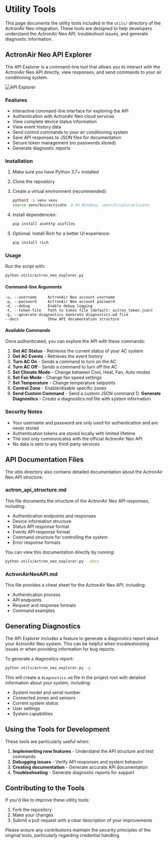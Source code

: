 # Utility Tools

This page documents the utility tools included in the `utils/` directory of the ActronAir Neo integration. These tools are designed to help developers understand the ActronAir Neo API, troubleshoot issues, and generate diagnostic information.

## ActronAir Neo API Explorer

The API Explorer is a command-line tool that allows you to interact with the ActronAir Neo API directly, view responses, and send commands to your air conditioning system.

![API Explorer](../assets/images/api_explorer.png)

### Features

- Interactive command-line interface for exploring the API
- Authentication with ActronAir Neo cloud services
- View complete device status information
- View event history data
- Send control commands to your air conditioning system
- Save API responses to JSON files for documentation
- Secure token management (no passwords stored)
- Generate diagnostic reports

### Installation

1. Make sure you have Python 3.7+ installed
2. Clone the repository
3. Create a virtual environment (recommended):

   ```bash
   python3 -m venv venv
   source venv/bin/activate  # On Windows: venv\Scripts\activate
   ```

4. Install dependencies:

   ```bash
   pip install aiohttp aiofiles
   ```

5. Optional: Install Rich for a better UI experience:

   ```bash
   pip install rich
   ```

### Usage

Run the script with:

```bash
python utils/actron_neo_explorer.py
```

#### Command-line Arguments

```
-u, --username     ActronAir Neo account username
-p, --password     ActronAir Neo account password
-d, --debug        Enable debug logging
-t, --token-file   Path to token file (default: actron_token.json)
-g, --generate-diagnostics Generate diagnostics.md file
--docs             Show API documentation structure
```

#### Available Commands

Once authenticated, you can explore the API with these commands:

1. **Get AC Status** - Retrieves the current status of your AC system
2. **Get AC Events** - Retrieves the event history
3. **Turn AC On** - Sends a command to turn on the AC
4. **Turn AC Off** - Sends a command to turn off the AC
5. **Set Climate Mode** - Change between Cool, Heat, Fan, Auto modes
6. **Set Fan Mode** - Change fan speed settings
7. **Set Temperature** - Change temperature setpoints
8. **Control Zone** - Enable/disable specific zones
9. **Send Custom Command** - Send a custom JSON command
D. **Generate Diagnostics** - Create a diagnostics.md file with system information

### Security Notes

- Your username and password are only used for authentication and are never stored
- Authentication tokens are stored locally with limited lifetime
- The tool only communicates with the official ActronAir Neo API
- No data is sent to any third-party services

## API Documentation Files

The utils directory also contains detailed documentation about the ActronAir Neo API structure:

### actron_api_structure.md

This file documents the structure of the ActronAir Neo API responses, including:

- Authentication endpoints and responses
- Device information structure
- Status API response format
- Events API response format
- Command structure for controlling the system
- Error response formats

You can view this documentation directly by running:

```bash
python utils/actron_neo_explorer.py --docs
```

### ActronAirNeoAPI.md

This file provides a cheat sheet for the ActronAir Neo API, including:

- Authentication process
- API endpoints
- Request and response formats
- Command examples

## Generating Diagnostics

The API Explorer includes a feature to generate a diagnostics report about your ActronAir Neo system. This can be helpful when troubleshooting issues or when providing information for bug reports.

To generate a diagnostics report:

```bash
python utils/actron_neo_explorer.py -g
```

This will create a `diagnostics.md` file in the project root with detailed information about your system, including:

- System model and serial number
- Connected zones and sensors
- Current system status
- User settings
- System capabilities

## Using the Tools for Development

These tools are particularly useful when:

1. **Implementing new features** - Understand the API structure and test commands
2. **Debugging issues** - Verify API responses and system behavior
3. **Creating documentation** - Generate accurate API documentation
4. **Troubleshooting** - Generate diagnostic reports for support

## Contributing to the Tools

If you'd like to improve these utility tools:

1. Fork the repository
2. Make your changes
3. Submit a pull request with a clear description of your improvements

Please ensure any contributions maintain the security principles of the original tools, particularly regarding credential handling.
